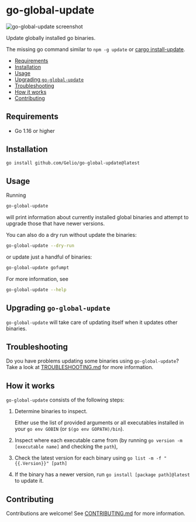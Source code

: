 # go-global-update

![go-global-update screenshot](https://user-images.githubusercontent.com/889383/158154631-60da69af-7159-4a33-b564-1a4ae1ce3328.png)

Update globally installed go binaries.

The missing go command similar to `npm -g update` or
[cargo install-update](https://github.com/nabijaczleweli/cargo-update).

<!-- toc -->

- [Requirements](#requirements)
- [Installation](#installation)
- [Usage](#usage)
- [Upgrading `go-global-update`](#upgrading-go-global-update)
- [Troubleshooting](#troubleshooting)
- [How it works](#how-it-works)
- [Contributing](#contributing)

<!-- tocstop -->

## Requirements

- Go 1.16 or higher

## Installation

```sh
go install github.com/Gelio/go-global-update@latest
```

## Usage

Running

```sh
go-global-update
```

will print information about currently installed global binaries and attempt to
upgrade those that have newer versions.

You can also do a dry run without update the binaries:

```sh
go-global-update --dry-run
```

or update just a handful of binaries:

```sh
go-global-update gofumpt
```

For more information, see

```sh
go-global-update --help
```

## Upgrading `go-global-update`

`go-global-update` will take care of updating itself when it updates other
binaries.

## Troubleshooting

Do you have problems updating some binaries using `go-global-update`? Take a
look at [TROUBLESHOOTING.md](./TROUBLESHOOTING.md) for more information.

## How it works

`go-global-update` consists of the following steps:

1. Determine binaries to inspect.

   Either use the list of provided arguments or all executables installed in
   your `go env GOBIN` (or `$(go env GOPATH)/bin`).

1. Inspect where each executable came from (by running
   `go version -m [executable name]` and checking the `path`),

1. Check the latest version for each binary using
   `go list -m -f "{{.Version}}" [path]`

1. If the binary has a newer version, run `go install [package path]@latest` to
   update it.

## Contributing

Contributions are welcome! See [CONTRIBUTING.md](./CONTRIBUTING.md) for more
information.
